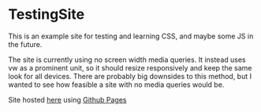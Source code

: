 # TestingSite

This is an example site for testing and learning CSS, and maybe some JS in the future.

The site is currently using no screen width media queries. It instead uses vw as a prominent unit, so it should resize responsively and keep the same look for all devices. There are probably big downsides to this method, but I wanted to see how feasible a site with no media queries would be. 

Site hosted [here](https://australorp.github.io/TestingSite/) using [Github Pages](https://pages.github.com/)
